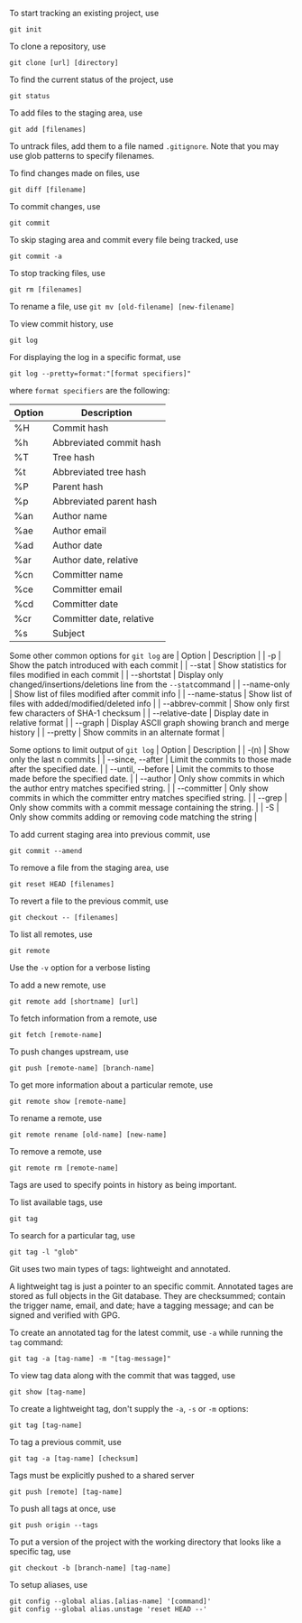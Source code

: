 To start tracking an existing project, use 
```
git init
```

To clone a repository, use
```
git clone [url] [directory]
```

To find the current status of the project, use
```
git status
```

To add files to the staging area, use
```
git add [filenames]
```

To untrack files, add them to a file named `.gitignore`. Note that you may use
glob patterns to specify filenames.

To find changes made on files, use
```
git diff [filename]
```

To commit changes, use
```
git commit
```

To skip staging area and commit every file being tracked, use
```
git commit -a
```

To stop tracking files, use
```
git rm [filenames]
```

To rename a file, use
``
git mv [old-filename] [new-filename]
``

To view commit history, use
```
git log
```

For displaying the log in a specific format, use
```
git log --pretty=format:"[format specifiers]"
```
where `format specifiers` are the following:

|	Option	|					Description	|
|	-----	|	--------------------------	|
|	%H		|					Commit hash	|
|	%h		|		Abbreviated commit hash	|
|	%T		|					Tree hash	|
|	%t		|		Abbreviated tree hash	|
|	%P		|					Parent hash	|
|	%p		|		Abbreviated parent hash	|
|	%an		|					Author name	|
|	%ae		|				Author email	|
|	%ad		|				Author date		|
|	%ar		|		Author date, relative	|
|	%cn		|				Committer name	|
|	%ce		|				Committer email	|
|	%cd		|				Committer date	|
|	%cr		|	Committer date, relative	|
|	%s		|						Subject	|

Some other common options for `git log` are
|	Option	|	Description	|
|	-p		|	Show the patch introduced with each commit	|
|	--stat	|	Show statistics for files modified in each commit	|
|	--shortstat	|	Display only changed/insertions/deletions line from the `--stat`command	|
|	--name-only	|	Show list of files modified after commit info	|
|	--name-status	|	Show list of files with added/modified/deleted info	|
|	--abbrev-commit	|	Show only first few characters of SHA-1 checksum	|
|	--relative-date	|	Display date in relative format	|
|	--graph	|	Display ASCII graph showing branch and merge history	|
|	--pretty	|	Show commits in an alternate format	|

Some options to limit output of `git log`
|	Option	|	Description	|
|	-(n)	|	Show only the last n commits	|
|	--since, --after	|	Limit the commits to those made after the specified date.	|
|	--until, --before	|	Limit the commits to those made before the specified date.	|
|	--author	|	Only show commits in which the author entry matches specified string.	|
|	--committer	|	Only show commits in which the committer entry matches specified string.	|
|	--grep	| Only show commits with a commit message containing the string.  |
|	-S	|	Only show commits adding or removing code matching the string	|

To add current staging area into previous commit, use
```
git commit --amend
```

To remove a file from the staging area, use
```
git reset HEAD [filenames]
```

To revert a file to the previous commit, use
```
git checkout -- [filenames]
```

To list all remotes, use
```
git remote
```

Use the `-v` option for a verbose listing

To add a new remote, use
```
git remote add [shortname] [url]
```

To fetch information from a remote, use
```
git fetch [remote-name]
```

To push changes upstream, use
```
git push [remote-name] [branch-name]
```

To get more information about a particular remote, use
```
git remote show [remote-name]
```

To rename a remote, use
```
git remote rename [old-name] [new-name]
```

To remove a remote, use
```
git remote rm [remote-name]
```

Tags are used to specify points in history as being important.

To list available tags, use
```
git tag
```

To search for a particular tag, use
```
git tag -l "glob"
```

Git uses two main types of tags: lightweight and annotated.

A lightweight tag is just a pointer to an specific commit. Annotated tages are
stored as full objects in the Git database. They are checksummed; contain the
trigger name, email, and date; have a tagging message; and can be signed and
verified with GPG.

To create an annotated tag for the latest commit, use `-a` while running the 
`tag` command:
```
git tag -a [tag-name] -m "[tag-message]"
```

To view tag data along with the commit that was tagged, use
```
git show [tag-name]
```

To create a lightweight tag, don't supply the `-a`, `-s` or `-m` options:
```
git tag [tag-name]
```

To tag a previous commit, use
```
git tag -a [tag-name] [checksum]
```

Tags must be explicitly pushed to a shared server
```
git push [remote] [tag-name]
```

To push all tags at once, use
```
git push origin --tags
```

To put a version of the project with the working directory that looks like a
specific tag, use
```
git checkout -b [branch-name] [tag-name]
```

To setup aliases, use
```
git config --global alias.[alias-name] '[command]'
git config --global alias.unstage 'reset HEAD --'
```
